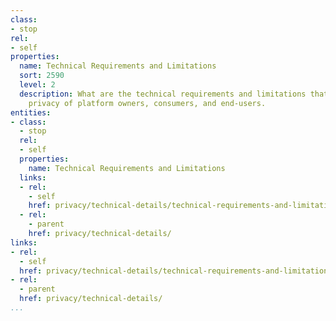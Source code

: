 ```yaml
---
class:
- stop
rel:
- self
properties:
  name: Technical Requirements and Limitations
  sort: 2590
  level: 2
  description: What are the technical requirements and limitations that impact the
    privacy of platform owners, consumers, and end-users.
entities:
- class:
  - stop
  rel:
  - self
  properties:
    name: Technical Requirements and Limitations
  links:
  - rel:
    - self
    href: privacy/technical-details/technical-requirements-and-limitations.md
  - rel:
    - parent
    href: privacy/technical-details/
links:
- rel:
  - self
  href: privacy/technical-details/technical-requirements-and-limitations.md
- rel:
  - parent
  href: privacy/technical-details/
...
```

